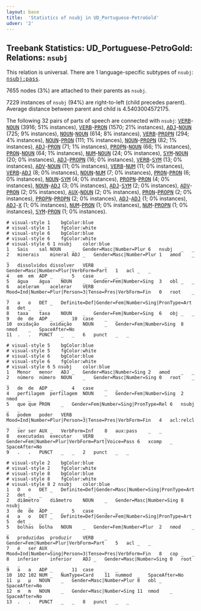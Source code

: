 ```yaml
---
layout: base
title:  'Statistics of nsubj in UD_Portuguese-PetroGold'
udver: '2'
---
```


## Treebank Statistics: UD_Portuguese-PetroGold: Relations: `nsubj`

This relation is universal.
There are 1 language-specific subtypes of `nsubj`: <tt><a href="pt_petrogold-dep-nsubj-pass.html">nsubj:pass</a></tt>.

7655 nodes (3%) are attached to their parents as `nsubj`.

7229 instances of `nsubj` (94%) are right-to-left (child precedes parent).
Average distance between parent and child is 4.5403004572175.

The following 32 pairs of parts of speech are connected with `nsubj`: <tt><a href="pt_petrogold-pos-VERB.html">VERB</a></tt>-<tt><a href="pt_petrogold-pos-NOUN.html">NOUN</a></tt> (3916; 51% instances), <tt><a href="pt_petrogold-pos-VERB.html">VERB</a></tt>-<tt><a href="pt_petrogold-pos-PRON.html">PRON</a></tt> (1570; 21% instances), <tt><a href="pt_petrogold-pos-ADJ.html">ADJ</a></tt>-<tt><a href="pt_petrogold-pos-NOUN.html">NOUN</a></tt> (725; 9% instances), <tt><a href="pt_petrogold-pos-NOUN.html">NOUN</a></tt>-<tt><a href="pt_petrogold-pos-NOUN.html">NOUN</a></tt> (614; 8% instances), <tt><a href="pt_petrogold-pos-VERB.html">VERB</a></tt>-<tt><a href="pt_petrogold-pos-PROPN.html">PROPN</a></tt> (294; 4% instances), <tt><a href="pt_petrogold-pos-NOUN.html">NOUN</a></tt>-<tt><a href="pt_petrogold-pos-PRON.html">PRON</a></tt> (111; 1% instances), <tt><a href="pt_petrogold-pos-NOUN.html">NOUN</a></tt>-<tt><a href="pt_petrogold-pos-PROPN.html">PROPN</a></tt> (82; 1% instances), <tt><a href="pt_petrogold-pos-ADJ.html">ADJ</a></tt>-<tt><a href="pt_petrogold-pos-PRON.html">PRON</a></tt> (71; 1% instances), <tt><a href="pt_petrogold-pos-PROPN.html">PROPN</a></tt>-<tt><a href="pt_petrogold-pos-NOUN.html">NOUN</a></tt> (66; 1% instances), <tt><a href="pt_petrogold-pos-PRON.html">PRON</a></tt>-<tt><a href="pt_petrogold-pos-NOUN.html">NOUN</a></tt> (64; 1% instances), <tt><a href="pt_petrogold-pos-NUM.html">NUM</a></tt>-<tt><a href="pt_petrogold-pos-NOUN.html">NOUN</a></tt> (24; 0% instances), <tt><a href="pt_petrogold-pos-SYM.html">SYM</a></tt>-<tt><a href="pt_petrogold-pos-NOUN.html">NOUN</a></tt> (20; 0% instances), <tt><a href="pt_petrogold-pos-ADJ.html">ADJ</a></tt>-<tt><a href="pt_petrogold-pos-PROPN.html">PROPN</a></tt> (16; 0% instances), <tt><a href="pt_petrogold-pos-VERB.html">VERB</a></tt>-<tt><a href="pt_petrogold-pos-SYM.html">SYM</a></tt> (13; 0% instances), <tt><a href="pt_petrogold-pos-ADV.html">ADV</a></tt>-<tt><a href="pt_petrogold-pos-NOUN.html">NOUN</a></tt> (11; 0% instances), <tt><a href="pt_petrogold-pos-VERB.html">VERB</a></tt>-<tt><a href="pt_petrogold-pos-NUM.html">NUM</a></tt> (11; 0% instances), <tt><a href="pt_petrogold-pos-VERB.html">VERB</a></tt>-<tt><a href="pt_petrogold-pos-ADJ.html">ADJ</a></tt> (8; 0% instances), <tt><a href="pt_petrogold-pos-NOUN.html">NOUN</a></tt>-<tt><a href="pt_petrogold-pos-NUM.html">NUM</a></tt> (7; 0% instances), <tt><a href="pt_petrogold-pos-PRON.html">PRON</a></tt>-<tt><a href="pt_petrogold-pos-PRON.html">PRON</a></tt> (6; 0% instances), <tt><a href="pt_petrogold-pos-NOUN.html">NOUN</a></tt>-<tt><a href="pt_petrogold-pos-SYM.html">SYM</a></tt> (4; 0% instances), <tt><a href="pt_petrogold-pos-PROPN.html">PROPN</a></tt>-<tt><a href="pt_petrogold-pos-PRON.html">PRON</a></tt> (4; 0% instances), <tt><a href="pt_petrogold-pos-NOUN.html">NOUN</a></tt>-<tt><a href="pt_petrogold-pos-ADJ.html">ADJ</a></tt> (3; 0% instances), <tt><a href="pt_petrogold-pos-ADJ.html">ADJ</a></tt>-<tt><a href="pt_petrogold-pos-SYM.html">SYM</a></tt> (2; 0% instances), <tt><a href="pt_petrogold-pos-ADV.html">ADV</a></tt>-<tt><a href="pt_petrogold-pos-PRON.html">PRON</a></tt> (2; 0% instances), <tt><a href="pt_petrogold-pos-AUX.html">AUX</a></tt>-<tt><a href="pt_petrogold-pos-NOUN.html">NOUN</a></tt> (2; 0% instances), <tt><a href="pt_petrogold-pos-PRON.html">PRON</a></tt>-<tt><a href="pt_petrogold-pos-PROPN.html">PROPN</a></tt> (2; 0% instances), <tt><a href="pt_petrogold-pos-PROPN.html">PROPN</a></tt>-<tt><a href="pt_petrogold-pos-PROPN.html">PROPN</a></tt> (2; 0% instances), <tt><a href="pt_petrogold-pos-ADJ.html">ADJ</a></tt>-<tt><a href="pt_petrogold-pos-ADJ.html">ADJ</a></tt> (1; 0% instances), <tt><a href="pt_petrogold-pos-ADJ.html">ADJ</a></tt>-<tt><a href="pt_petrogold-pos-X.html">X</a></tt> (1; 0% instances), <tt><a href="pt_petrogold-pos-NUM.html">NUM</a></tt>-<tt><a href="pt_petrogold-pos-PRON.html">PRON</a></tt> (1; 0% instances), <tt><a href="pt_petrogold-pos-NUM.html">NUM</a></tt>-<tt><a href="pt_petrogold-pos-PROPN.html">PROPN</a></tt> (1; 0% instances), <tt><a href="pt_petrogold-pos-SYM.html">SYM</a></tt>-<tt><a href="pt_petrogold-pos-PRON.html">PRON</a></tt> (1; 0% instances).


~~~ conllu
# visual-style 1	bgColor:blue
# visual-style 1	fgColor:white
# visual-style 6	bgColor:blue
# visual-style 6	fgColor:white
# visual-style 6 1 nsubj	color:blue
1	Sais	sal	NOUN	_	Gender=Masc|Number=Plur	6	nsubj	_	_
2	minerais	mineral	ADJ	_	Gender=Masc|Number=Plur	1	amod	_	_
3	dissolvidos	dissolver	VERB	_	Gender=Masc|Number=Plur|VerbForm=Part	1	acl	_	_
4	em	em	ADP	_	_	5	case	_	_
5	água	água	NOUN	_	Gender=Fem|Number=Sing	3	obl	_	_
6	aceleram	acelerar	VERB	_	Mood=Ind|Number=Plur|Person=3|Tense=Pres|VerbForm=Fin	0	root	_	_
7	a	o	DET	_	Definite=Def|Gender=Fem|Number=Sing|PronType=Art	8	det	_	_
8	taxa	taxa	NOUN	_	Gender=Fem|Number=Sing	6	obj	_	_
9	de	de	ADP	_	_	10	case	_	_
10	oxidação	oxidação	NOUN	_	Gender=Fem|Number=Sing	8	nmod	_	SpaceAfter=No
11	.	.	PUNCT	_	_	6	punct	_	_

~~~


~~~ conllu
# visual-style 5	bgColor:blue
# visual-style 5	fgColor:white
# visual-style 6	bgColor:blue
# visual-style 6	fgColor:white
# visual-style 6 5 nsubj	color:blue
1	Menor	menor	ADJ	_	Gender=Masc|Number=Sing	2	amod	_	_
2	número	número	NOUN	_	Gender=Masc|Number=Sing	0	root	_	_
3	de	de	ADP	_	_	4	case	_	_
4	perfilagem	perfilagem	NOUN	_	Gender=Fem|Number=Sing	2	nmod	_	_
5	que	que	PRON	_	Gender=Fem|Number=Sing|PronType=Rel	6	nsubj	_	_
6	podem	poder	VERB	_	Mood=Ind|Number=Plur|Person=3|Tense=Pres|VerbForm=Fin	4	acl:relcl	_	_
7	ser	ser	AUX	_	VerbForm=Inf	8	aux:pass	_	_
8	executadas	executar	VERB	_	Gender=Fem|Number=Plur|VerbForm=Part|Voice=Pass	6	xcomp	_	SpaceAfter=No
9	.	.	PUNCT	_	_	2	punct	_	_

~~~


~~~ conllu
# visual-style 2	bgColor:blue
# visual-style 2	fgColor:white
# visual-style 8	bgColor:blue
# visual-style 8	fgColor:white
# visual-style 8 2 nsubj	color:blue
1	O	o	DET	_	Definite=Def|Gender=Masc|Number=Sing|PronType=Art	2	det	_	_
2	diâmetro	diâmetro	NOUN	_	Gender=Masc|Number=Sing	8	nsubj	_	_
3	de	de	ADP	_	_	5	case	_	_
4	a	o	DET	_	Definite=Def|Gender=Fem|Number=Sing|PronType=Art	5	det	_	_
5	bolhas	bolha	NOUN	_	Gender=Fem|Number=Plur	2	nmod	_	_
6	produzidas	produzir	VERB	_	Gender=Fem|Number=Plur|VerbForm=Part	5	acl	_	_
7	é	ser	AUX	_	Mood=Ind|Number=Sing|Person=3|Tense=Pres|VerbForm=Fin	8	cop	_	_
8	inferior	inferior	ADJ	_	Gender=Masc|Number=Sing	0	root	_	_
9	a	a	ADP	_	_	11	case	_	_
10	102	102	NUM	_	NumType=Card	11	nummod	_	SpaceAfter=No
11	µ	µ	NOUN	_	Gender=Masc|Number=Plur	8	obl	_	SpaceAfter=No
12	m	m	NOUN	_	Gender=Masc|Number=Sing	11	nmod	_	SpaceAfter=No
13	.	.	PUNCT	_	_	8	punct	_	_

~~~


